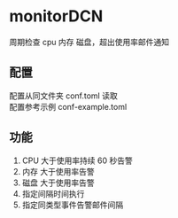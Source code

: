 # monitorDCN
周期检查 cpu 内存 磁盘，超出使用率邮件通知  

## 配置

配置从同文件夹 conf.toml 读取  
配置参考示例 conf-example.toml  

## 功能

1. CPU 大于使用率持续 60 秒告警
2. 内存 大于使用率告警
3. 磁盘 大于使用率告警
4. 指定间隔时间执行
5. 指定同类型事件告警邮件间隔

